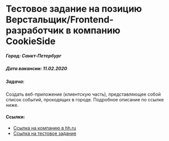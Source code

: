 # Тестовое задание на позицию Верстальщик/Frontend-разработчик в компанию CookieSide
##### Город: Санкт-Петербург
##### Дата вакансии: 11.02.2020

##### Задача:

Создать веб-приложение (клиентскую часть), представляющее собой список событий, проходящих в городе. Подробное описание по ссылке ниже.


#### Ссылки:
- <a href="https://spb.hh.ru/employer/3363160">Ссылка на компанию в hh.ru</a>
- <a href="https://www.notion.so/c38ac09e497e4a9b99b84e5c08b62097">Ссылка на тестовое задание</a>


